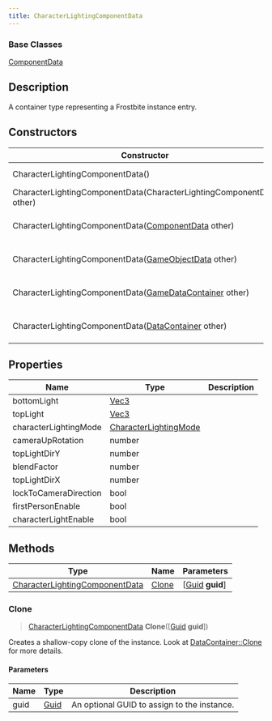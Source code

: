 ```yaml
---
title: CharacterLightingComponentData
---
```

### Base Classes

[ComponentData](ComponentData)

## Description

A container type representing a Frostbite instance entry.

## Constructors

| Constructor                                                                               | Description                                                                                                                                         |
| ----------------------------------------------------------------------------------------- | --------------------------------------------------------------------------------------------------------------------------------------------------- |
| CharacterLightingComponentData()                                                          | Create a new instance of this container type.                                                                                                       |
| CharacterLightingComponentData(CharacterLightingComponentData other)                      | Create a reference copy of an instance of the same type.                                                                                            |
| CharacterLightingComponentData([ComponentData](ComponentData) other)                      | Upcast an instance of type [ComponentData](ComponentData) to [CharacterLightingComponentData](CharacterLightingComponentData).                      |
| CharacterLightingComponentData([GameObjectData](GameObjectData) other)                    | Upcast an instance of type [GameObjectData](GameObjectData) to [CharacterLightingComponentData](CharacterLightingComponentData).                    |
| CharacterLightingComponentData([GameDataContainer](GameDataContainer) other)              | Upcast an instance of type [GameDataContainer](GameDataContainer) to [CharacterLightingComponentData](CharacterLightingComponentData).              |
| CharacterLightingComponentData([DataContainer](/vext/ref/shared/class/datacontainer) other) | Upcast an instance of type [DataContainer](/vext/ref/shared/class/datacontainer) to [CharacterLightingComponentData](CharacterLightingComponentData). |

## Properties

| Name                  | Type                                           | Description |
| --------------------- | ---------------------------------------------- | ----------- |
| bottomLight           | [Vec3](/vext/ref/shared/class/Vec3)              |             |
| topLight              | [Vec3](/vext/ref/shared/class/Vec3)              |             |
| characterLightingMode | [CharacterLightingMode](CharacterLightingMode) |             |
| cameraUpRotation      | number                                         |             |
| topLightDirY          | number                                         |             |
| blendFactor           | number                                         |             |
| topLightDirX          | number                                         |             |
| lockToCameraDirection | bool                                           |             |
| firstPersonEnable     | bool                                           |             |
| characterLightEnable  | bool                                           |             |

## Methods

| Type                                                             | Name            | Parameters                                     |
| ---------------------------------------------------------------- | --------------- | ---------------------------------------------- |
| [CharacterLightingComponentData](CharacterLightingComponentData) | [Clone](#clone) | \[[Guid](/vext/ref/shared/class/guid) **guid**\] |

### Clone

> [CharacterLightingComponentData](CharacterLightingComponentData) **Clone**(\[[Guid](/vext/ref/shared/class/guid) **guid**\])

Creates a shallow-copy clone of the instance. Look at [DataContainer::Clone](/vext/ref/shared/class/datacontainer#clone) for more details.

#### Parameters

| Name | Type         | Description                                 |
| ---- | ------------ | ------------------------------------------- |
| guid | [Guid](Guid) | An optional GUID to assign to the instance. |
